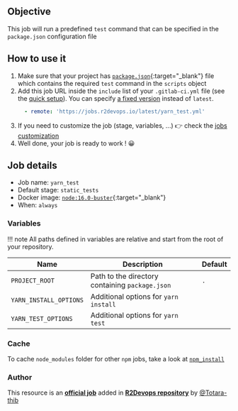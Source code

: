 ## Objective

This job will run a predefined `test` command that can be specified in the `package.json` configuration file


## How to use it

1. Make sure that your project has
   [`package.json`](https://yarnpkg.com/configuration/manifest){:target="_blank"}
   file which contains the required `test` command in the `scripts` object
2. Add this job URL inside the `include` list of your `.gitlab-ci.yml` file (see the [quick setup](/use-the-hub/#quick-setup)). You can specify [a fixed version](#changelog) instead of `latest`.
    ```yaml
      - remote: 'https://jobs.r2devops.io/latest/yarn_test.yml'
    ```
3. If you need to customize the job (stage, variables, ...) 👉 check the
   [jobs customization](/use-the-hub/#jobs-customization)
4. Well done, your job is ready to work ! 😀


## Job details

* Job name: `yarn_test`
* Default stage: `static_tests`
* Docker image: [`node:16.0-buster`](https://hub.docker.com/_/node){:target="_blank"}
* When: `always`


### Variables

!!! note
    All paths defined in variables are relative and start from the root of your
    repository.

| Name | Description | Default |
| ---- | ----------- | ------- |
| `PROJECT_ROOT` | Path to the directory containing `package.json`  | `.` |
| `YARN_INSTALL_OPTIONS` | Additional options for `yarn install` | ` ` |
| `YARN_TEST_OPTIONS` | Additional options for `yarn test` | ` ` |


### Cache

To cache `node_modules` folder for other `npm` jobs, take a look at [`npm_install`](/jobs/others/npm_install/#cache)



### Author
This resource is an **[official job](https://docs.r2devops.io/faq-labels/)** added in [**R2Devops repository**](https://gitlab.com/r2devops/hub) by [@Totara-thib](https://gitlab.com/Totara-thib)